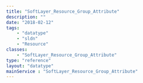 ```yaml
---
title: "SoftLayer_Resource_Group_Attribute"
description: ""
date: "2018-02-12"
tags:
    - "datatype"
    - "sldn"
    - "Resource"
classes:
    - "SoftLayer_Resource_Group_Attribute"
type: "reference"
layout: "datatype"
mainService : "SoftLayer_Resource_Group_Attribute"
---
```


